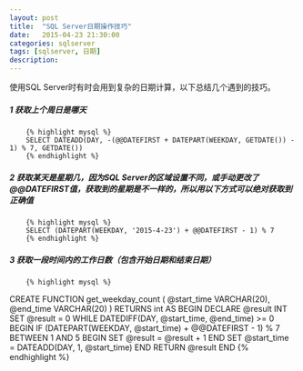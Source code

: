 ```yaml
---
layout: post
title:  "SQL Server日期操作技巧"
date:   2015-04-23 21:30:00
categories: sqlserver
tags: [sqlserver, 日期]
description: 
---
```



使用SQL Server时有时会用到复杂的日期计算，以下总结几个遇到的技巧。

##### 1 获取上个周日是哪天

        {% highlight mysql %}
        SELECT DATEADD(DAY, -(@@DATEFIRST + DATEPART(WEEKDAY, GETDATE()) - 1) % 7, GETDATE())
        {% endhighlight %}

##### 2 获取某天是星期几，因为SQL Server的区域设置不同，或手动更改了@@DATEFIRST值，获取到的星期是不一样的，所以用以下方式可以绝对获取到正确值

        {% highlight mysql %}
        SELECT (DATEPART(WEEKDAY, '2015-4-23') + @@DATEFIRST - 1) % 7
        {% endhighlight %}

##### 3 获取一段时间内的工作日数（包含开始日期和结束日期）

        {% highlight mysql %}
CREATE FUNCTION get_weekday_count
(
	@start_time VARCHAR(20),
	@end_time VARCHAR(20)
)
RETURNS int
AS
BEGIN
	DECLARE @result INT
	SET @result = 0
	WHILE DATEDIFF(DAY, @start_time, @end_time) >= 0
	BEGIN
	IF (DATEPART(WEEKDAY, @start_time) + @@DATEFIRST - 1) % 7 BETWEEN 1 AND 5
	BEGIN SET @result = @result + 1 END
	SET @start_time = DATEADD(DAY, 1, @start_time)
	END
	RETURN @result
END
        {% endhighlight %}